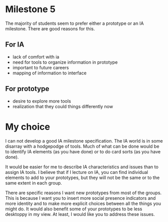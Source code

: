 # Milestone 5

The majority of students seem to prefer either a prototype or an IA milestone. There are good reasons for this.

## For IA

- lack of comfort with ia
- need for tools to organize information in prototype
- important to future careers
- mapping of information to interface

## For prototype

- desire to explore more tools
- realization that they could things differently now

# My choice

I can not develop a good IA milestone specification. The IA world is in some disarray with a hodgepodge of tools. Much of what can be done would be to identify IA elements (as you have done) or to do card sorts (as you have done).

It would be easier for me to describe IA characteristics and issues than to assign IA tools. I believe that if I lecture on IA, you can find individual elements to add to your prototypes, but they will not be the same or to the same extent in each group.

There are specific reasons I want new prototypes from most of the groups. This is because I want you to insert more social presence indicators and more identity and to make more explicit choices between all the things you might do. It would also benefit some of your prototypes to be less desktoppy in my view. At least, I would like you to address these issues.

